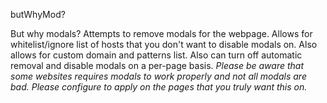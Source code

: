 butWhyMod?

But why modals? Attempts to remove modals for the webpage. Allows for whitelist/ignore list of hosts that you don't want to disable modals on. Also allows for custom domain and patterns list. Also can turn off automatic removal and disable modals on a per-page basis. *Please be aware that some websites requires modals to work properly and not all modals are bad. Please configure to apply on the pages that you truly want this on.*
